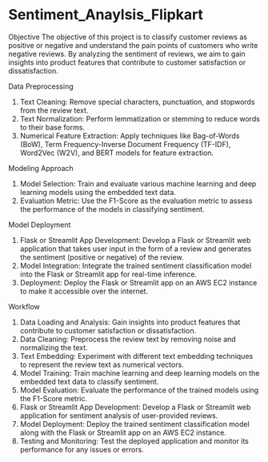 # Sentiment_Anaylsis_Flipkart


Objective
The objective of this project is to classify customer reviews as positive or negative and understand the pain points of customers who write negative reviews. By analyzing the sentiment of reviews, we aim to gain insights into product features that contribute to customer satisfaction or dissatisfaction.

Data Preprocessing
1. Text Cleaning: Remove special characters, punctuation, and stopwords from the review text.
2. Text Normalization: Perform lemmatization or stemming to reduce words to their base forms.
3. Numerical Feature Extraction: Apply techniques like Bag-of-Words (BoW), Term Frequency-Inverse Document Frequency (TF-IDF), Word2Vec (W2V), and BERT models for feature extraction.

Modeling Approach
1. Model Selection: Train and evaluate various machine learning and deep learning models using the embedded text data.
2. Evaluation Metric: Use the F1-Score as the evaluation metric to assess the performance of the models in classifying sentiment.


Model Deployment
1. Flask or Streamlit App Development: Develop a Flask or Streamlit web application that takes user input in the form of a review and generates the sentiment (positive or negative) of the review.
2. Model Integration: Integrate the trained sentiment classification model into the Flask or Streamlit app for real-time inference.
3. Deployment: Deploy the Flask or Streamlit app on an AWS EC2 instance to make it accessible over the internet.

Workflow
1. Data Loading and Analysis: Gain insights into product features that contribute to customer satisfaction or dissatisfaction.
2. Data Cleaning: Preprocess the review text by removing noise and normalizing the text.
3. Text Embedding: Experiment with different text embedding techniques to represent the review text as numerical vectors.
4. Model Training: Train machine learning and deep learning models on the embedded text data to classify sentiment.
5. Model Evaluation: Evaluate the performance of the trained models using the F1-Score metric.
6. Flask or Streamlit App Development: Develop a Flask or Streamlit web application for sentiment analysis of user-provided reviews.
7. Model Deployment: Deploy the trained sentiment classification model along with the Flask or Streamlit app on an AWS EC2 instance.
8. Testing and Monitoring: Test the deployed application and monitor its performance for any issues or errors.


